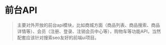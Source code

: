  # 前台API
> 主要对外开放的前台api模块，比如商城方面（商品列表、商品搜索、商品详情等）、会员（注册、登录、注销会员中心等），购物车等功能API，当然配套应该针对搜索seo友好的前端ui项目。